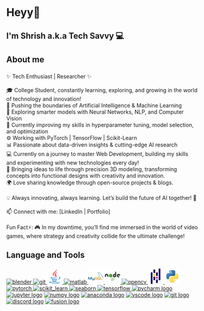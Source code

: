 <h1 align="left">Heyy👋</h1>

###

<h2 align="left">I'm Shrish a.k.a Tech Savvy 💻</h2>

###

<h2 align="left">About me</h2>

###

<p align="left">✨ Tech Enthusiast | Researcher ✨<br><br>🎓 College Student, constantly learning, exploring, and growing in the world of technology and innovation!<br>🚀 Pushing the boundaries of Artificial Intelligence & Machine Learning<br>🧠 Exploring smarter models with Neural Networks, NLP, and Computer Vision<br>🎯 Currently improving my skills in hyperparameter tuning, model selection, and optimization<br>⚙️ Working with PyTorch | TensorFlow | Scikit-Learn<br>📊 Passionate about data-driven insights & cutting-edge AI research<br>💻 Currently on a journey to master Web Development, building my skills and experimenting with new technologies every day! <br>🎨 Bringing ideas to life through precision 3D modeling, transforming concepts into functional designs with creativity and innovation. <br>🌍 Love sharing knowledge through open-source projects & blogs.<br><br>💡 Always innovating, always learning. Let’s build the future of AI together! 🤝<br><br>📫 Connect with me: [LinkedIn | Portfolio]<br><br>Fun Fact⚡: 🎮 In my downtime, you’ll find me immersed in the world of video games, where strategy and creativity collide for the ultimate challenge!</p>

###

<h2 align="left">Language and Tools</h2>

###

<p align="left">
</p>

<p align="left"> <a href="https://www.blender.org/" target="_blank" rel="noreferrer"> <img src="https://download.blender.org/branding/community/blender_community_badge_white.svg" alt="blender" width="40" height="40"/> </a> <a href="https://git-scm.com/" target="_blank" rel="noreferrer"> <img src="https://www.vectorlogo.zone/logos/git-scm/git-scm-icon.svg" alt="git" width="40" height="40"/> </a> <a href="https://www.java.com" target="_blank" rel="noreferrer"> <img src="https://raw.githubusercontent.com/devicons/devicon/master/icons/java/java-original.svg" alt="java" width="40" height="40"/> </a> <a href="https://www.mathworks.com/" target="_blank" rel="noreferrer"> <img src="https://upload.wikimedia.org/wikipedia/commons/2/21/Matlab_Logo.png" alt="matlab" width="40" height="40"/> </a> <a href="https://www.mysql.com/" target="_blank" rel="noreferrer"> <img src="https://raw.githubusercontent.com/devicons/devicon/master/icons/mysql/mysql-original-wordmark.svg" alt="mysql" width="40" height="40"/> </a> <a href="https://nodejs.org" target="_blank" rel="noreferrer"> <img src="https://raw.githubusercontent.com/devicons/devicon/master/icons/nodejs/nodejs-original-wordmark.svg" alt="nodejs" width="40" height="40"/> </a> <a href="https://opencv.org/" target="_blank" rel="noreferrer"> <img src="https://www.vectorlogo.zone/logos/opencv/opencv-icon.svg" alt="opencv" width="40" height="40"/> </a> <a href="https://pandas.pydata.org/" target="_blank" rel="noreferrer"> <img src="https://raw.githubusercontent.com/devicons/devicon/2ae2a900d2f041da66e950e4d48052658d850630/icons/pandas/pandas-original.svg" alt="pandas" width="40" height="40"/> </a> <a href="https://www.python.org" target="_blank" rel="noreferrer"> <img src="https://raw.githubusercontent.com/devicons/devicon/master/icons/python/python-original.svg" alt="python" width="40" height="40"/> </a> <a href="https://pytorch.org/" target="_blank" rel="noreferrer"> <img src="https://www.vectorlogo.zone/logos/pytorch/pytorch-icon.svg" alt="pytorch" width="40" height="40"/> </a> <a href="https://scikit-learn.org/" target="_blank" rel="noreferrer"> <img src="https://upload.wikimedia.org/wikipedia/commons/0/05/Scikit_learn_logo_small.svg" alt="scikit_learn" width="40" height="40"/> </a> <a href="https://seaborn.pydata.org/" target="_blank" rel="noreferrer"> <img src="https://seaborn.pydata.org/_images/logo-mark-lightbg.svg" alt="seaborn" width="40" height="40"/> </a> <a href="https://www.tensorflow.org" target="_blank" rel="noreferrer"> <img src="https://www.vectorlogo.zone/logos/tensorflow/tensorflow-icon.svg" alt="tensorflow" width="40" height="40"/>
<a href="https://www.jetbrains.com/pycharm/" target="_blank" rel="noreferrer"><img src="https://cdn.jsdelivr.net/gh/devicons/devicon/icons/pycharm/pycharm-original.svg" height="40" alt="pycharm logo"  /></a>
<a href="https://jupyter.org/" target="_blank" rel="noreferrer"><img src="https://cdn.jsdelivr.net/gh/devicons/devicon/icons/jupyter/jupyter-original.svg" height="40" alt="jupyter logo"  /></a>
<a href="https://numpy.org/" target="_blank" rel="noreferrer"><img src="https://cdn.jsdelivr.net/gh/devicons/devicon/icons/numpy/numpy-original.svg" height="40" alt="numpy logo"  /></a>
<a href="https://www.anaconda.com/products/navigator" target="_blank" rel="noreferrer"><img src="https://cdn.jsdelivr.net/gh/devicons/devicon/icons/anaconda/anaconda-original.svg" height="40" alt="anaconda logo"  /></a>
<a href="https://code.visualstudio.com/" target="_blank" rel="noreferrer"><img src="https://cdn.jsdelivr.net/gh/devicons/devicon/icons/vscode/vscode-original.svg" height="40" alt="vscode logo"  /></a>
<a href="https://git-scm.com/" target="_blank" rel="noreferrer"><img src="https://cdn.jsdelivr.net/gh/devicons/devicon/icons/git/git-original.svg" height="40" alt="git logo"  /></a>
<a href="https://discord.com/" target="_blank" rel="noreferrer"><img src="https://cdn.simpleicons.org/discord/5865F2" height="40" alt="discord logo"  /></a>
<a href="https://www.autodesk.com/in/products/fusion-360/overview?term=1-YEAR&tab=subscription" target="_blank" rel="noreferrer"><img src="https://upload.wikimedia.org/wikipedia/commons/b/b3/Fusion_360_Logo.png" height="38" alt="fusion logo"  /></a>

</a> </p>

###
